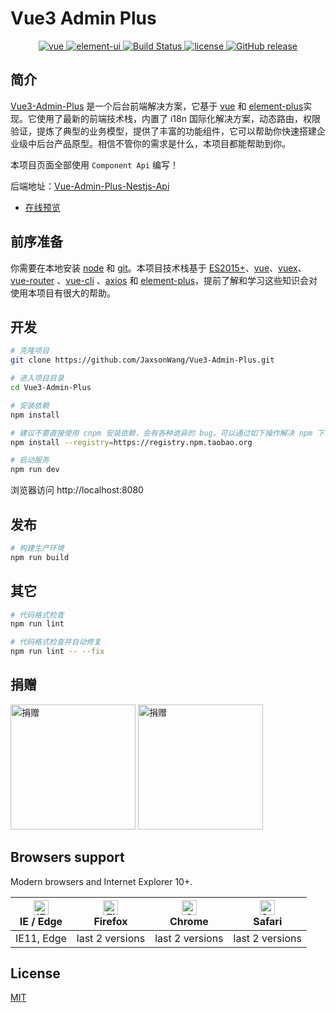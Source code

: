 # Vue3 Admin Plus

<p align="center">
  <a href="https://github.com/vuejs/vue">
    <img src="https://img.shields.io/badge/vue-3.0.0-brightgreen.svg" alt="vue">
  </a>
  <a href="https://github.com/ElemeFE/element">
    <img src="https://img.shields.io/badge/element--plus-1.0.2-brightgreen.svg" alt="element-ui">
  </a>
  <a href="https://travis-ci.com/JaxsonWang/Vue3-Admin-Plus" rel="nofollow">
    <img src="https://travis-ci.com/JaxsonWang/Vue3-Admin-Plus.svg?branch=master" alt="Build Status">
  </a>
  <a href="https://github.com/JaxsonWang/Vue3-Admin-Plus/blob/master/LICENSE">
    <img src="https://img.shields.io/github/license/mashape/apistatus.svg" alt="license">
  </a>
  <a href="https://github.com/JaxsonWang/Vue3-Admin-Plus/releases">
    <img src="https://img.shields.io/github/release/JaxsonWang/Vue3-Admin-Plus.svg" alt="GitHub release">
  </a>
</p>

## 简介

[Vue3-Admin-Plus](https://admin-jaxson.vercel.app) 是一个后台前端解决方案，它基于 [vue](https://github.com/vuejs/vue) 和 [element-plus](https://element-plus.org)实现。它使用了最新的前端技术栈，内置了 i18n 国际化解决方案，动态路由，权限验证，提炼了典型的业务模型，提供了丰富的功能组件，它可以帮助你快速搭建企业级中后台产品原型。相信不管你的需求是什么，本项目都能帮助到你。

本项目页面全部使用 `Component Api` 编写！

后端地址：[Vue-Admin-Plus-Nestjs-Api](https://github.com/JaxsonWang/Vue-Admin-Plus-Nestjs-Api)


- [在线预览](https://admin-jaxson.vercel.app)


## 前序准备

你需要在本地安装 [node](http://nodejs.org/) 和 [git](https://git-scm.com/)。本项目技术栈基于 [ES2015+](http://es6.ruanyifeng.com/)、[vue](https://cn.vuejs.org/index.html)、[vuex](https://vuex.vuejs.org/zh-cn/)、[vue-router](https://router.vuejs.org/zh-cn/) 、[vue-cli](https://github.com/vuejs/vue-cli) 、[axios](https://github.com/axios/axios) 和 [element-plus](https://github.com/element-plus/element-plus)，提前了解和学习这些知识会对使用本项目有很大的帮助。


## 开发

```bash
# 克隆项目
git clone https://github.com/JaxsonWang/Vue3-Admin-Plus.git

# 进入项目目录
cd Vue3-Admin-Plus

# 安装依赖
npm install

# 建议不要直接使用 cnpm 安装依赖，会有各种诡异的 bug。可以通过如下操作解决 npm 下载速度慢的问题
npm install --registry=https://registry.npm.taobao.org

# 启动服务
npm run dev
```

浏览器访问 http://localhost:8080

## 发布

```bash
# 构建生产环境
npm run build
```

## 其它

```bash
# 代码格式检查
npm run lint

# 代码格式检查并自动修复
npm run lint -- --fix
```

## 捐赠

<img src="https://img.alicdn.com/imgextra/i1/2038135983/O1CN012t8d2E1u4G8KbRFYp_!!2038135983.png" width="200" height="200" alt="捐赠" />

<img src="https://img.alicdn.com/imgextra/i4/2038135983/O1CN011u4G8M87EOv3N6Q_!!2038135983.jpg" width="200" height="200" alt="捐赠" />

## Browsers support

Modern browsers and Internet Explorer 10+.

| [<img src="https://raw.githubusercontent.com/alrra/browser-logos/master/src/edge/edge_48x48.png" alt="IE / Edge" width="24px" height="24px" />](https://godban.github.io/browsers-support-badges/)</br>IE / Edge | [<img src="https://raw.githubusercontent.com/alrra/browser-logos/master/src/firefox/firefox_48x48.png" alt="Firefox" width="24px" height="24px" />](https://godban.github.io/browsers-support-badges/)</br>Firefox | [<img src="https://raw.githubusercontent.com/alrra/browser-logos/master/src/chrome/chrome_48x48.png" alt="Chrome" width="24px" height="24px" />](https://godban.github.io/browsers-support-badges/)</br>Chrome | [<img src="https://raw.githubusercontent.com/alrra/browser-logos/master/src/safari/safari_48x48.png" alt="Safari" width="24px" height="24px" />](https://godban.github.io/browsers-support-badges/)</br>Safari |
| --------- | --------- | --------- | --------- |
| IE11, Edge | last 2 versions | last 2 versions | last 2 versions |

## License

[MIT](https://github.com/JaxsonWang/Vue3-Admin-Plus/blob/master/LICENSE)

